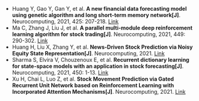 * Huang Y, Gao Y, Gan Y, et al. <b>A new financial data forecasting model using genetic algorithm and long short-term memory network[J]</b>. Neurocomputing, 2021, 425: 207-218. [Link](https://www.sciencedirect.com/science/article/pii/S0925231220306718)
* Ma C, Zhang J, Liu J, et al. <b>A parallel multi-module deep reinforcement learning algorithm for stock trading[J]</b>. Neurocomputing, 2021, 449: 290-302. [Link](https://www.sciencedirect.com/science/article/pii/S0925231221005233)
* Huang H, Liu X, Zhang Y, et al. <b>News-Driven Stock Prediction via Noisy Equity State Representation[J]</b>. Neurocomputing, 2021. [Link](https://www.sciencedirect.com/science/article/pii/S0925231221016246)
* Sharma S, Elvira V, Chouzenoux E, et al. <b>Recurrent dictionary learning for state-space models with an application in stock forecasting[J]</b>. Neurocomputing, 2021, 450: 1-13. [Link](https://www.sciencedirect.com/science/article/pii/S0925231221005038)
* Xu H, Chai L, Luo Z, et al. <b>Stock Movement Prediction via Gated Recurrent Unit Network based on Reinforcement Learning with Incorporated Attention Mechanisms[J]</b>. Neurocomputing, 2021. [Link](https://www.sciencedirect.com/science/article/pii/S0925231221014508)